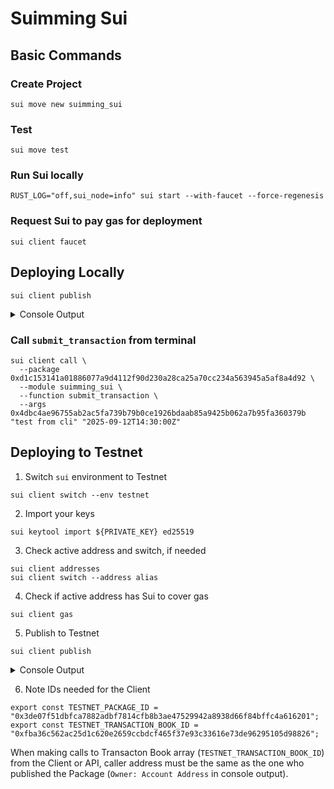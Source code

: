 # Suimming Sui

## Basic Commands
### Create Project
```
sui move new suimming_sui 
```
### Test
```
sui move test 
```
### Run Sui locally
```
RUST_LOG="off,sui_node=info" sui start --with-faucet --force-regenesis
```
### Request Sui to pay gas for deployment
```
sui client faucet
```
## Deploying Locally
```
sui client publish
```
<details>
<summary>Console Output</summary>
<pre>
Transaction Digest: 2anVerZQL4daLtViyr7SKmACnuwtuuZtPaWCgah4XV39
╭──────────────────────────────────────────────────────────────────────────────────────────────────────────────╮
│ Transaction Data                                                                                             │
├──────────────────────────────────────────────────────────────────────────────────────────────────────────────┤
│ Sender: 0xd39dffb72932a9505f1845129fca19a9545eaab9d0df82a7445a9f2b1d253031                                   │
│ Gas Owner: 0xd39dffb72932a9505f1845129fca19a9545eaab9d0df82a7445a9f2b1d253031                                │
│ Gas Budget: 13430400 MIST                                                                                    │
│ Gas Price: 1000 MIST                                                                                         │
│ Gas Payment:                                                                                                 │
│  ┌──                                                                                                         │
│  │ ID: 0x3dab1391a681c990641de74566553cea71e1cd2e18e4a33c4871a00b834ca78c                                    │
│  │ Version: 2                                                                                                │
│  │ Digest: 8MxX6QLEkz5TTpj4chGyaHDEXx6RfTavFCRN6QKUaFuB                                                      │
│  └──                                                                                                         │
│                                                                                                              │
│ Transaction Kind: Programmable                                                                               │
│ ╭──────────────────────────────────────────────────────────────────────────────────────────────────────────╮ │
│ │ Input Objects                                                                                            │ │
│ ├──────────────────────────────────────────────────────────────────────────────────────────────────────────┤ │
│ │ 0   Pure Arg: Type: address, Value: "0xd39dffb72932a9505f1845129fca19a9545eaab9d0df82a7445a9f2b1d253031" │ │
│ ╰──────────────────────────────────────────────────────────────────────────────────────────────────────────╯ │
│ ╭─────────────────────────────────────────────────────────────────────────╮                                  │
│ │ Commands                                                                │                                  │
│ ├─────────────────────────────────────────────────────────────────────────┤                                  │
│ │ 0  Publish:                                                             │                                  │
│ │  ┌                                                                      │                                  │
│ │  │ Dependencies:                                                        │                                  │
│ │  │   0x0000000000000000000000000000000000000000000000000000000000000001 │                                  │
│ │  │   0x0000000000000000000000000000000000000000000000000000000000000002 │                                  │
│ │  └                                                                      │                                  │
│ │                                                                         │                                  │
│ │ 1  TransferObjects:                                                     │                                  │
│ │  ┌                                                                      │                                  │
│ │  │ Arguments:                                                           │                                  │
│ │  │   Result 0                                                           │                                  │
│ │  │ Address: Input  0                                                    │                                  │
│ │  └                                                                      │                                  │
│ ╰─────────────────────────────────────────────────────────────────────────╯                                  │
│                                                                                                              │
│ Signatures:                                                                                                  │
│    6u+D/b5zUM608rqwdigKM/rP6+t8AUVjyCJxn4gtzLisCC41OU6LhDivzJ3+JvYi8h+fq9eB9npp+szphIobAA==                  │
│                                                                                                              │
╰──────────────────────────────────────────────────────────────────────────────────────────────────────────────╯
╭───────────────────────────────────────────────────────────────────────────────────────────────────╮
│ Transaction Effects                                                                               │
├───────────────────────────────────────────────────────────────────────────────────────────────────┤
│ Digest: 2anVerZQL4daLtViyr7SKmACnuwtuuZtPaWCgah4XV39                                              │
│ Status: Success                                                                                   │
│ Executed Epoch: 2                                                                                 │
│                                                                                                   │
│ Created Objects:                                                                                  │
│  ┌──                                                                                              │
│  │ ID: 0x0fb768d02d3f6e9b946a19b9ac47defcb32d77a98942735282271a4b766b6fe1                         │
│  │ Owner: Account Address ( 0xd39dffb72932a9505f1845129fca19a9545eaab9d0df82a7445a9f2b1d253031 )  │
│  │ Version: 3                                                                                     │
│  │ Digest: AdZCrxndbRUrFBkyU9W4ExYbgq9CDdJqWwhA1xFUicYf                                           │
│  └──                                                                                              │
│  ┌──                                                                                              │
│  │ ID: 0x35da1a6e4aec078ad7521be50a2e675e8ac09c3a7e311f612bbf6f4bde4c670c                         │
│  │ Owner: Immutable                                                                               │
│  │ Version: 1                                                                                     │
│  │ Digest: 62rM2wrMdZCRJV3TkEoYuFiMkWLCA8y3wgXDcwyWo3EC                                           │
│  └──                                                                                              │
│  ┌──                                                                                              │
│  │ ID: 0xf03e86162d76560529cf8f955544976aa6964b712196bdbffbc90f2bf4a8ccec                         │
│  │ Owner: Account Address ( 0xd39dffb72932a9505f1845129fca19a9545eaab9d0df82a7445a9f2b1d253031 )  │
│  │ Version: 3                                                                                     │
│  │ Digest: 7oT25JF8WJvJYoBB8QJyw1nCXNXe2MAYgdAv3kC2DC9C                                           │
│  └──                                                                                              │
│ Mutated Objects:                                                                                  │
│  ┌──                                                                                              │
│  │ ID: 0x3dab1391a681c990641de74566553cea71e1cd2e18e4a33c4871a00b834ca78c                         │
│  │ Owner: Account Address ( 0xd39dffb72932a9505f1845129fca19a9545eaab9d0df82a7445a9f2b1d253031 )  │
│  │ Version: 3                                                                                     │
│  │ Digest: DggszfFg1JUHchKngkmWVCJbD8qpRpFMmfJgqecwXmZr                                           │
│  └──                                                                                              │
│ Gas Object:                                                                                       │
│  ┌──                                                                                              │
│  │ ID: 0x3dab1391a681c990641de74566553cea71e1cd2e18e4a33c4871a00b834ca78c                         │
│  │ Owner: Account Address ( 0xd39dffb72932a9505f1845129fca19a9545eaab9d0df82a7445a9f2b1d253031 )  │
│  │ Version: 3                                                                                     │
│  │ Digest: DggszfFg1JUHchKngkmWVCJbD8qpRpFMmfJgqecwXmZr                                           │
│  └──                                                                                              │
│ Gas Cost Summary:                                                                                 │
│    Storage Cost: 11430400 MIST                                                                    │
│    Computation Cost: 1000000 MIST                                                                 │
│    Storage Rebate: 978120 MIST                                                                    │
│    Non-refundable Storage Fee: 9880 MIST                                                          │
│                                                                                                   │
│ Transaction Dependencies:                                                                         │
│    7RvWGRePdtbaz2foC8e1aafRqBhj4CHWycFPBithjGxX                                                   │
│    G4kJez7oP4e9ek1coLTpBoe6K31SLmGgUcyUziyWrJPY                                                   │
╰───────────────────────────────────────────────────────────────────────────────────────────────────╯
╭─────────────────────────────╮
│ No transaction block events │
╰─────────────────────────────╯

╭───────────────────────────────────────────────────────────────────────────────────────────────────────────────────╮
│ Object Changes                                                                                                    │
├───────────────────────────────────────────────────────────────────────────────────────────────────────────────────┤
│ Created Objects:                                                                                                  │
│  ┌──                                                                                                              │
│  │ ObjectID: 0x0fb768d02d3f6e9b946a19b9ac47defcb32d77a98942735282271a4b766b6fe1                                   │
│  │ Sender: 0xd39dffb72932a9505f1845129fca19a9545eaab9d0df82a7445a9f2b1d253031                                     │
│  │ Owner: Account Address ( 0xd39dffb72932a9505f1845129fca19a9545eaab9d0df82a7445a9f2b1d253031 )                  │
│  │ ObjectType: 0x35da1a6e4aec078ad7521be50a2e675e8ac09c3a7e311f612bbf6f4bde4c670c::suimming_sui::TransactionBook  │
│  │ Version: 3                                                                                                     │
│  │ Digest: AdZCrxndbRUrFBkyU9W4ExYbgq9CDdJqWwhA1xFUicYf                                                           │
│  └──                                                                                                              │
│  ┌──                                                                                                              │
│  │ ObjectID: 0xf03e86162d76560529cf8f955544976aa6964b712196bdbffbc90f2bf4a8ccec                                   │
│  │ Sender: 0xd39dffb72932a9505f1845129fca19a9545eaab9d0df82a7445a9f2b1d253031                                     │
│  │ Owner: Account Address ( 0xd39dffb72932a9505f1845129fca19a9545eaab9d0df82a7445a9f2b1d253031 )                  │
│  │ ObjectType: 0x2::package::UpgradeCap                                                                           │
│  │ Version: 3                                                                                                     │
│  │ Digest: 7oT25JF8WJvJYoBB8QJyw1nCXNXe2MAYgdAv3kC2DC9C                                                           │
│  └──                                                                                                              │
│ Mutated Objects:                                                                                                  │
│  ┌──                                                                                                              │
│  │ ObjectID: 0x3dab1391a681c990641de74566553cea71e1cd2e18e4a33c4871a00b834ca78c                                   │
│  │ Sender: 0xd39dffb72932a9505f1845129fca19a9545eaab9d0df82a7445a9f2b1d253031                                     │
│  │ Owner: Account Address ( 0xd39dffb72932a9505f1845129fca19a9545eaab9d0df82a7445a9f2b1d253031 )                  │
│  │ ObjectType: 0x2::coin::Coin<0x2::sui::SUI>                                                                     │
│  │ Version: 3                                                                                                     │
│  │ Digest: DggszfFg1JUHchKngkmWVCJbD8qpRpFMmfJgqecwXmZr                                                           │
│  └──                                                                                                              │
│ Published Objects:                                                                                                │
│  ┌──                                                                                                              │
│  │ PackageID: 0x35da1a6e4aec078ad7521be50a2e675e8ac09c3a7e311f612bbf6f4bde4c670c                                  │
│  │ Version: 1                                                                                                     │
│  │ Digest: 62rM2wrMdZCRJV3TkEoYuFiMkWLCA8y3wgXDcwyWo3EC                                                           │
│  │ Modules: suimming_sui                                                                                          │
│  └──                                                                                                              │
╰───────────────────────────────────────────────────────────────────────────────────────────────────────────────────╯
╭───────────────────────────────────────────────────────────────────────────────────────────────────╮
│ Balance Changes                                                                                   │
├───────────────────────────────────────────────────────────────────────────────────────────────────┤
│  ┌──                                                                                              │
│  │ Owner: Account Address ( 0xd39dffb72932a9505f1845129fca19a9545eaab9d0df82a7445a9f2b1d253031 )  │
│  │ CoinType: 0x2::sui::SUI                                                                        │
│  │ Amount: -11452280                                                                              │
│  └──                                                                                              │
╰───────────────────────────────────────────────────────────────────────────────────────────────────╯
</pre>
</details>

### Call `submit_transaction` from terminal
```
sui client call \
  --package 0xd1c153141a01886077a9d4112f90d230a28ca25a70cc234a563945a5af8a4d92 \
  --module suimming_sui \
  --function submit_transaction \
  --args 0x4dbc4ae96755ab2ac5fa739b79b0ce1926bdaab85a9425b062a7b95fa360379b "test from cli" "2025-09-12T14:30:00Z"
```
## Deploying to Testnet

1. Switch `sui` environment to Testnet
```
sui client switch --env testnet
```

2. Import your keys
```
sui keytool import ${PRIVATE_KEY} ed25519
```

3. Check active address and switch, if needed
```
sui client addresses
sui client switch --address alias
```
4. Check if active address has Sui to cover gas
```
sui client gas
```
5. Publish to Testnet
```
sui client publish
```
<details>
<summary>Console Output</summary>
<pre>
Transaction Digest: 94yvDxhYoyQxZu7NbdvNcprorfYK4kMeWU6tQq6bppr4
╭──────────────────────────────────────────────────────────────────────────────────────────────────────────────╮
│ Transaction Data                                                                                             │
├──────────────────────────────────────────────────────────────────────────────────────────────────────────────┤
│ Sender: 0x61deb0d71e9fb9d258baae25634a54b178eea80b5f76d6874d57852ff0234b1f                                   │
│ Gas Owner: 0x61deb0d71e9fb9d258baae25634a54b178eea80b5f76d6874d57852ff0234b1f                                │
│ Gas Budget: 13430400 MIST                                                                                    │
│ Gas Price: 1000 MIST                                                                                         │
│ Gas Payment:                                                                                                 │
│  ┌──                                                                                                         │
│  │ ID: 0x9ce34c43df81ab7fe69cc78d5b1b3cbed75f6c408ece66258f41455bb8344c47                                    │
│  │ Version: 349180591                                                                                        │
│  │ Digest: 7kxnydChcnpsXmP8cZeZy3EpdgUaAMrXDToLxRSj3Lzq                                                      │
│  └──                                                                                                         │
│                                                                                                              │
│ Transaction Kind: Programmable                                                                               │
│ ╭──────────────────────────────────────────────────────────────────────────────────────────────────────────╮ │
│ │ Input Objects                                                                                            │ │
│ ├──────────────────────────────────────────────────────────────────────────────────────────────────────────┤ │
│ │ 0   Pure Arg: Type: address, Value: "0x61deb0d71e9fb9d258baae25634a54b178eea80b5f76d6874d57852ff0234b1f" │ │
│ ╰──────────────────────────────────────────────────────────────────────────────────────────────────────────╯ │
│ ╭─────────────────────────────────────────────────────────────────────────╮                                  │
│ │ Commands                                                                │                                  │
│ ├─────────────────────────────────────────────────────────────────────────┤                                  │
│ │ 0  Publish:                                                             │                                  │
│ │  ┌                                                                      │                                  │
│ │  │ Dependencies:                                                        │                                  │
│ │  │   0x0000000000000000000000000000000000000000000000000000000000000001 │                                  │
│ │  │   0x0000000000000000000000000000000000000000000000000000000000000002 │                                  │
│ │  └                                                                      │                                  │
│ │                                                                         │                                  │
│ │ 1  TransferObjects:                                                     │                                  │
│ │  ┌                                                                      │                                  │
│ │  │ Arguments:                                                           │                                  │
│ │  │   Result 0                                                           │                                  │
│ │  │ Address: Input  0                                                    │                                  │
│ │  └                                                                      │                                  │
│ ╰─────────────────────────────────────────────────────────────────────────╯                                  │
│                                                                                                              │
│ Signatures:                                                                                                  │
│    hVOhVCJ8mCBUAaCA8p/xfE8Vf430OgjZ0mzPhI8QSaMy//PnUVTAEAOcIa5/IUOinwlJpNEl9La/oUgyqMkpCg==                  │
│                                                                                                              │
╰──────────────────────────────────────────────────────────────────────────────────────────────────────────────╯
╭───────────────────────────────────────────────────────────────────────────────────────────────────╮
│ Transaction Effects                                                                               │
├───────────────────────────────────────────────────────────────────────────────────────────────────┤
│ Digest: 94yvDxhYoyQxZu7NbdvNcprorfYK4kMeWU6tQq6bppr4                                              │
│ Status: Success                                                                                   │
│ Executed Epoch: 859                                                                               │
│                                                                                                   │
│ Created Objects:                                                                                  │
│  ┌──                                                                                              │
│  │ ID: 0x2a6b8b4c23a7c9fe3cb00be581081722ba7a022f3b70f8fead608dc1476008a5                         │
│  │ Owner: Account Address ( 0x61deb0d71e9fb9d258baae25634a54b178eea80b5f76d6874d57852ff0234b1f )  │
│  │ Version: 349180592                                                                             │
│  │ Digest: EJREYhvmQQGxkEJPbrR5ngt63uwmMrmrt2AojhG6sH3t                                           │
│  └──                                                                                              │
│  ┌──                                                                                              │
│  │ ID: 0x3de07f51dbfca7882adbf7814cfb8b3ae47529942a8938d66f84bffc4a616201                         │
│  │ Owner: Immutable                                                                               │
│  │ Version: 1                                                                                     │
│  │ Digest: 3StuS7AnbUHiajckfTAuZzvmzuawbzDSuwC3wb6yDDfn                                           │
│  └──                                                                                              │
│  ┌──                                                                                              │
│  │ ID: 0xfba36c562ac25d1c620e2659ccbdcf465f37e93c33616e73de96295105d98826                         │
│  │ Owner: Account Address ( 0x61deb0d71e9fb9d258baae25634a54b178eea80b5f76d6874d57852ff0234b1f )  │
│  │ Version: 349180592                                                                             │
│  │ Digest: AYWf7e1oL8DURWbVkabFjRLEyBa8UCScRk7QuDTFxMEf                                           │
│  └──                                                                                              │
│ Mutated Objects:                                                                                  │
│  ┌──                                                                                              │
│  │ ID: 0x9ce34c43df81ab7fe69cc78d5b1b3cbed75f6c408ece66258f41455bb8344c47                         │
│  │ Owner: Account Address ( 0x61deb0d71e9fb9d258baae25634a54b178eea80b5f76d6874d57852ff0234b1f )  │
│  │ Version: 349180592                                                                             │
│  │ Digest: H8Pg5znxUQYyvaimD3WhoNAQ2AB5nWEzUbZ8JxsCg19Q                                           │
│  └──                                                                                              │
│ Gas Object:                                                                                       │
│  ┌──                                                                                              │
│  │ ID: 0x9ce34c43df81ab7fe69cc78d5b1b3cbed75f6c408ece66258f41455bb8344c47                         │
│  │ Owner: Account Address ( 0x61deb0d71e9fb9d258baae25634a54b178eea80b5f76d6874d57852ff0234b1f )  │
│  │ Version: 349180592                                                                             │
│  │ Digest: H8Pg5znxUQYyvaimD3WhoNAQ2AB5nWEzUbZ8JxsCg19Q                                           │
│  └──                                                                                              │
│ Gas Cost Summary:                                                                                 │
│    Storage Cost: 11430400 MIST                                                                    │
│    Computation Cost: 1000000 MIST                                                                 │
│    Storage Rebate: 978120 MIST                                                                    │
│    Non-refundable Storage Fee: 9880 MIST                                                          │
│                                                                                                   │
│ Transaction Dependencies:                                                                         │
│    i5ACsruxnfNgg2TeXkPGVrQKri6CXeD8TLgeqLqwKM8                                                    │
│    Dd9pn1zFcSJjinxQewFd2gQdR4XKsHxFioD5MYnwLZQz                                                   │
╰───────────────────────────────────────────────────────────────────────────────────────────────────╯
╭─────────────────────────────╮
│ No transaction block events │
╰─────────────────────────────╯

╭───────────────────────────────────────────────────────────────────────────────────────────────────────────────────╮
│ Object Changes                                                                                                    │
├───────────────────────────────────────────────────────────────────────────────────────────────────────────────────┤
│ Created Objects:                                                                                                  │
│  ┌──                                                                                                              │
│  │ ObjectID: 0x2a6b8b4c23a7c9fe3cb00be581081722ba7a022f3b70f8fead608dc1476008a5                                   │
│  │ Sender: 0x61deb0d71e9fb9d258baae25634a54b178eea80b5f76d6874d57852ff0234b1f                                     │
│  │ Owner: Account Address ( 0x61deb0d71e9fb9d258baae25634a54b178eea80b5f76d6874d57852ff0234b1f )                  │
│  │ ObjectType: 0x2::package::UpgradeCap                                                                           │
│  │ Version: 349180592                                                                                             │
│  │ Digest: EJREYhvmQQGxkEJPbrR5ngt63uwmMrmrt2AojhG6sH3t                                                           │
│  └──                                                                                                              │
│  ┌──                                                                                                              │
│  │ ObjectID: 0xfba36c562ac25d1c620e2659ccbdcf465f37e93c33616e73de96295105d98826                                   │
│  │ Sender: 0x61deb0d71e9fb9d258baae25634a54b178eea80b5f76d6874d57852ff0234b1f                                     │
│  │ Owner: Account Address ( 0x61deb0d71e9fb9d258baae25634a54b178eea80b5f76d6874d57852ff0234b1f )                  │
│  │ ObjectType: 0x3de07f51dbfca7882adbf7814cfb8b3ae47529942a8938d66f84bffc4a616201::suimming_sui::TransactionBook  │
│  │ Version: 349180592                                                                                             │
│  │ Digest: AYWf7e1oL8DURWbVkabFjRLEyBa8UCScRk7QuDTFxMEf                                                           │
│  └──                                                                                                              │
│ Mutated Objects:                                                                                                  │
│  ┌──                                                                                                              │
│  │ ObjectID: 0x9ce34c43df81ab7fe69cc78d5b1b3cbed75f6c408ece66258f41455bb8344c47                                   │
│  │ Sender: 0x61deb0d71e9fb9d258baae25634a54b178eea80b5f76d6874d57852ff0234b1f                                     │
│  │ Owner: Account Address ( 0x61deb0d71e9fb9d258baae25634a54b178eea80b5f76d6874d57852ff0234b1f )                  │
│  │ ObjectType: 0x2::coin::Coin<0x2::sui::SUI>                                                                     │
│  │ Version: 349180592                                                                                             │
│  │ Digest: H8Pg5znxUQYyvaimD3WhoNAQ2AB5nWEzUbZ8JxsCg19Q                                                           │
│  └──                                                                                                              │
│ Published Objects:                                                                                                │
│  ┌──                                                                                                              │
│  │ PackageID: 0x3de07f51dbfca7882adbf7814cfb8b3ae47529942a8938d66f84bffc4a616201                                  │
│  │ Version: 1                                                                                                     │
│  │ Digest: 3StuS7AnbUHiajckfTAuZzvmzuawbzDSuwC3wb6yDDfn                                                           │
│  │ Modules: suimming_sui                                                                                          │
│  └──                                                                                                              │
╰───────────────────────────────────────────────────────────────────────────────────────────────────────────────────╯
╭───────────────────────────────────────────────────────────────────────────────────────────────────╮
│ Balance Changes                                                                                   │
├───────────────────────────────────────────────────────────────────────────────────────────────────┤
│  ┌──                                                                                              │
│  │ Owner: Account Address ( 0x61deb0d71e9fb9d258baae25634a54b178eea80b5f76d6874d57852ff0234b1f )  │
│  │ CoinType: 0x2::sui::SUI                                                                        │
│  │ Amount: -11452280                                                                              │
│  └──                                                                                              │
╰───────────────────────────────────────────────────────────────────────────────────────────────────╯
</pre>
</details>

6. Note IDs needed for the Client
```
export const TESTNET_PACKAGE_ID = "0x3de07f51dbfca7882adbf7814cfb8b3ae47529942a8938d66f84bffc4a616201";
export const TESTNET_TRANSACTION_BOOK_ID = "0xfba36c562ac25d1c620e2659ccbdcf465f37e93c33616e73de96295105d98826";
```
When making calls to Transacton Book array (`TESTNET_TRANSACTION_BOOK_ID`) from the Client or API, caller address must be the same as the one who published the Package (`Owner: Account Address` in console output).